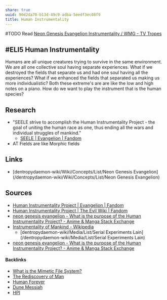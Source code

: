 ```yaml
---
share: true
uuid: 90d2da70-b13d-49c9-adba-5eedf3ec08f9
title: Human Instrumentality
---
```

#TODO Read [Neon Genesis Evangelion Instrumentality / WMG - TV Tropes](https://tvtropes.org/pmwiki/pmwiki.php/WMG/NeonGenesisEvangelionInstrumentality)

## #ELI5 Human Instrumentality

Humans are all unique creatures trying to survive in the same environment. We are all one collective soul having separate experiences. What if we destroyed the fields that separate us and had one soul having all the experiences? What if we enhanced the fields that separated us making us more individualistic? Both these extreme's are are like the low and high notes on a piano. How do we want to play the instrument that is the human species?

## Research

* "SEELE strive to accomplish the Human Instrumentality Project - the goal of uniting the human race as one, thus ending all the wars and individual struggles of mankind."
  * [SEELE | Evangelion | Fandom](https://evangelion.fandom.com/wiki/SEELE)
* AT Fields are like Morphic fields

## Links

* [dentropydaemon-wiki/Wiki/Concepts/List/Neon Genesis Evangelion](/dentropydaemon-wiki/Wiki/Concepts/List/Neon Genesis Evangelion)

## Sources

* [Human Instrumentality Project | Evangelion | Fandom](https://evangelion.fandom.com/wiki/Human_Instrumentality_Project)
* [Human Instrumentality Project | The Evil Wiki | Fandom](https://evil.fandom.com/wiki/Human_Instrumentality_Project)
* [neon genesis evangelion - What is the purpose of the Human Instrumentality Project? - Anime & Manga Stack Exchange](https://anime.stackexchange.com/questions/454/what-is-the-purpose-of-the-human-instrumentality-project)
* [Instrumentality of Mankind - Wikipedia](https://en.wikipedia.org/wiki/Instrumentality_of_Mankind)
	* [dentropydaemon-wiki/Media/List/Serial Experiments Lain](/dentropydaemon-wiki/Media/List/Serial Experiments Lain)
* [neon genesis evangelion - What is the purpose of the Human Instrumentality Project? - Anime & Manga Stack Exchange](https://anime.stackexchange.com/questions/454/what-is-the-purpose-of-the-human-instrumentality-project)


#### Backlinks

* [What is the Mimetic File System?](/d6bc0e0e-54f2-4389-a143-3bb60f8daa61)
* [The Rediscovery of Man](/a1e22b45-2551-43af-aa2d-5f4dc4c788c8)
* [Human Forever](/00842fe9-7cc5-4eb3-b7a3-ad4bef5abce0)
* [Dune Messiah](/053917a5-82f8-436b-bc18-730a4f28e983)
* [HPI](/dfda1180-e79f-4f05-880a-91f26f7c906c)